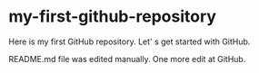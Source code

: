# my-first-github-repository
Here is my first GitHub repository.  Let' s get started with GitHub.  

README.md file was edited manually.  One more edit at GitHub.
